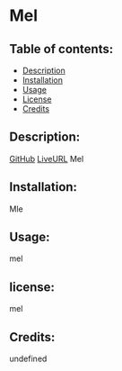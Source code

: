 # Mel

  ## Table of contents:  
  * [Description](#description)
  * [Installation](#Installation)
  * [Usage](#usage)
  * [License](#license)
  * [Credits](#credits)
  
  ## Description:
  [GitHub](Mel)
  [LiveURL](Mel)
  Mel
  

  ## Installation:
  Mle

  ## Usage:
  mel

  ## license:
  mel
  
  ## Credits:
  undefined

